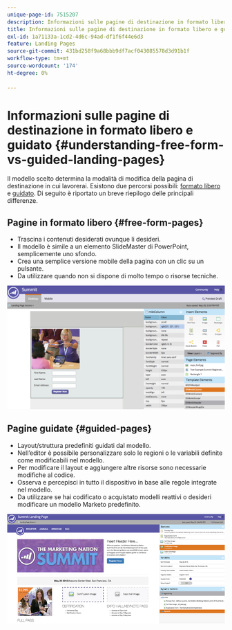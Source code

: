 ```yaml
---
unique-page-id: 7515207
description: Informazioni sulle pagine di destinazione in formato libero e guidato - Documenti Marketo - Documentazione del prodotto
title: Informazioni sulle pagine di destinazione in formato libero e guidato
exl-id: 1a71133a-1cd2-4d6c-94ad-df1f6f44e6d3
feature: Landing Pages
source-git-commit: 431bd258f9a68bbb9df7acf043085578d3d91b1f
workflow-type: tm+mt
source-wordcount: '174'
ht-degree: 0%

---
```


# Informazioni sulle pagine di destinazione in formato libero e guidato {#understanding-free-form-vs-guided-landing-pages}

Il modello scelto determina la modalità di modifica della pagina di destinazione in cui lavorerai. Esistono due percorsi possibili: [formato libero](/help/marketo/product-docs/demand-generation/landing-pages/free-form-landing-pages/create-a-free-form-landing-page.md) e [guidato](/help/marketo/product-docs/demand-generation/landing-pages/guided-landing-pages/create-a-guided-landing-page.md). Di seguito è riportato un breve riepilogo delle principali differenze.

## Pagine in formato libero {#free-form-pages}

* Trascina i contenuti desiderati ovunque li desideri.
* Il modello è simile a un elemento SlideMaster di PowerPoint, semplicemente uno sfondo.
* Crea una semplice versione mobile della pagina con un clic su un pulsante.
* Da utilizzare quando non si dispone di molto tempo o risorse tecniche.

![](assets/image2015-5-20-17-3a50-3a53.png)

## Pagine guidate {#guided-pages}

* Layout/struttura predefiniti guidati dal modello.
* Nell’editor è possibile personalizzare solo le regioni o le variabili definite come modificabili nel modello.
* Per modificare il layout e aggiungere altre risorse sono necessarie modifiche al codice.
* Osserva e percepisci in tutto il dispositivo in base alle regole integrate nel modello.
* Da utilizzare se hai codificato o acquistato modelli reattivi o desideri modificare un modello Marketo predefinito.

![](assets/two-1.png)
